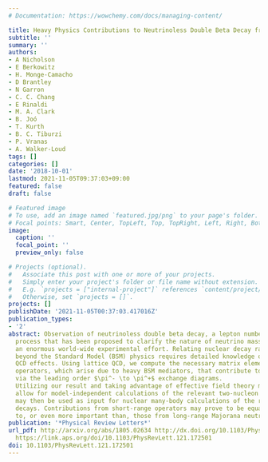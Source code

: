 ```yaml
---
# Documentation: https://wowchemy.com/docs/managing-content/

title: Heavy Physics Contributions to Neutrinoless Double Beta Decay from QCD
subtitle: ''
summary: ''
authors:
- A Nicholson
- E Berkowitz
- H. Monge-Camacho
- D Brantley
- N Garron
- C. C. Chang
- E Rinaldi
- M. A. Clark
- B. Joó
- T. Kurth
- B. C. Tiburzi
- P. Vranas
- A. Walker-Loud
tags: []
categories: []
date: '2018-10-01'
lastmod: 2021-11-05T09:37:03+09:00
featured: false
draft: false

# Featured image
# To use, add an image named `featured.jpg/png` to your page's folder.
# Focal points: Smart, Center, TopLeft, Top, TopRight, Left, Right, BottomLeft, Bottom, BottomRight.
image:
  caption: ''
  focal_point: ''
  preview_only: false

# Projects (optional).
#   Associate this post with one or more of your projects.
#   Simply enter your project's folder or file name without extension.
#   E.g. `projects = ["internal-project"]` references `content/project/deep-learning/index.md`.
#   Otherwise, set `projects = []`.
projects: []
publishDate: '2021-11-05T00:37:03.417016Z'
publication_types:
- '2'
abstract: Observation of neutrinoless double beta decay, a lepton number violating
  process that has been proposed to clarify the nature of neutrino masses, has spawned
  an enormous world-wide experimental effort. Relating nuclear decay rates to high-energy,
  beyond the Standard Model (BSM) physics requires detailed knowledge of non-perturbative
  QCD effects. Using lattice QCD, we compute the necessary matrix elements of short-range
  operators, which arise due to heavy BSM mediators, that contribute to this decay
  via the leading order $\pi^- \to \pi^+$ exchange diagrams.
  Utilizing our result and taking advantage of effective field theory methods will
  allow for model-independent calculations of the relevant two-nucleon decay, which
  may then be used as input for nuclear many-body calculations of the relevant experimental
  decays. Contributions from short-range operators may prove to be equally important
  to, or even more important than, those from long-range Majorana neutrino exchange.
publication: '*Physical Review Letters*'
url_pdf: http://arxiv.org/abs/1805.02634 http://dx.doi.org/10.1103/PhysRevLett.121.172501
  https://link.aps.org/doi/10.1103/PhysRevLett.121.172501
doi: 10.1103/PhysRevLett.121.172501
---
```

